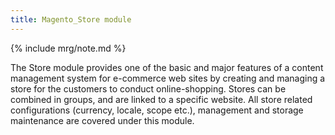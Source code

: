 ```yaml
---
title: Magento_Store module
---
```


{% include mrg/note.md %}

The Store module provides one of the basic and major features of a content management system for e-commerce web
sites by creating and managing a store for the customers to conduct online-shopping. Stores can be combined in groups,
and are linked to a specific website. All store related configurations (currency, locale, scope etc.), management and
storage maintenance are covered under this module.

